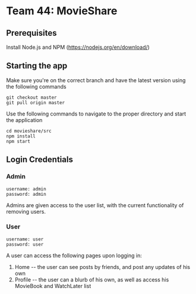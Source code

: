 # Team 44: MovieShare

## Prerequisites
Install Node.js and NPM (https://nodejs.org/en/download/)

## Starting the app
Make sure you're on the correct branch and have the latest version using the following commands
```
git checkout master
git pull origin master
```

Use the following commands to navigate to the proper directory and start the application
```
cd movieshare/src
npm install
npm start
```

## Login Credentials

### Admin
```
username: admin
password: admin
```

Admins are given access to the user list, with the current functionality of removing users.

### User
```
username: user
password: user
```
A user can access the following pages upon logging in:

1. Home -- the user can see posts by friends, and post any updates of his own
2. Profile -- the user can a blurb of his own, as well as access his MovieBook and WatchLater list
